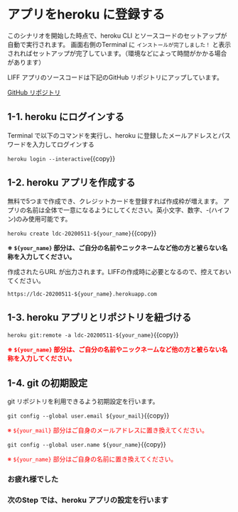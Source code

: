 # アプリをheroku に登録する

このシナリオを開始した時点で、heroku CLI とソースコードのセットアップが自動で実行されます。
画面右側のTerminal に `インストールが完了しました！` と表示されればセットアップが完了しています。（環境などによって時間がかかる場合があります）

LIFF アプリのソースコードは下記のGitHub リポジトリにアップしています。

[GitHub リポジトリ](https://github.com/sumihiro3/liff-kintone-questionary)


## 1-1. heroku にログインする

Terminal で以下のコマンドを実行し、heroku に登録したメールアドレスとパスワードを入力してログインする

`heroku login --interactive`{{copy}}


## 1-2. heroku アプリを作成する

無料で5つまで作成でき、クレジットカードを登録すれば作成枠が増えます。
アプリの名前は全体で一意になるようにしてください。英小文字、数字、-(ハイフン)のみ使用可能です。

`heroku create ldc-20200511-${your_name}`{{copy}}

**※ `${your_name}` 部分は、ご自分の名前やニックネームなど他の方と被らない名称を入力してください。**

作成されたらURL が出力されます。LIFFの作成時に必要となるので、控えておいてください。

`https://ldc-20200511-${your_name}.herokuapp.com`


## 1-3. heroku アプリとリポジトリを紐づける

`heroku git:remote -a ldc-20200511-${your_name}`{{copy}}

<font color="red">**※ `${your_name}` 部分は、ご自分の名前やニックネームなど他の方と被らない名称を入力してください。**</font>


## 1-4. git の初期設定

git リポジトリを利用できるよう初期設定を行います。

`git config --global user.email ${your_mail}`{{copy}}

<font color="red">※ `${your_mail}` 部分はご自身のメールアドレスに置き換えてください。</font><br>

`git config --global user.name ${your_name}`{{copy}}

<font color="red">※ `${your_name}` 部分はご自身の名前に置き換えてください。</font><br>

### お疲れ様でした
### 次のStep では、heroku アプリの設定を行います
